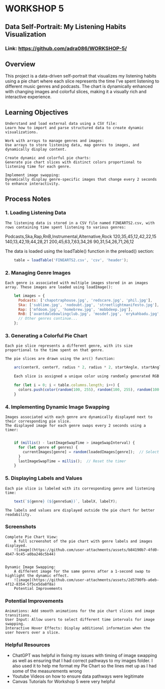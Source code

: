 # WORKSHOP 5 
## Data Self-Portrait: My Listening Habits Visualization
### Link: https://github.com/adra086/WORKSHOP-5/

## Overview
This project is a data-driven self-portrait that visualizes my listening habits using a pie chart where each slice represents the time I’ve spent listening to different music genres and podcasts. The chart is dynamically enhanced with changing images and colorful slices, making it a visually rich and interactive experience.

## Learning Objectives

    Understand and load external data using a CSV file:
    Learn how to import and parse structured data to create dynamic visualizations.

    Work with arrays to manage genres and images:
    Use arrays to store listening data, map genres to images, and dynamically display content.

    Create dynamic and colorful pie charts:
    Generate pie chart slices with distinct colors proportional to listening time for each genre.

    Implement image swapping:
    Dynamically display genre-specific images that change every 2 seconds to enhance interactivity.

## Process Notes

### 1. Loading Listening Data

    The listening data is stored in a CSV file named FINEARTS2.csv, with rows containing time spent listening to various genres:

  Podcasts,Ska,Rap,RnB,Instrumental,Alternative,Rock
  120,35,45,12,42,22,15
  140,13,42,19,44,28,21
  200,45,63,7,63,34,26
  90,31,54,26,71,26,12

  The data is loaded using the loadTable() function in the preload() section:

``` javascript
    table = loadTable('FINEARTS2.csv', 'csv', 'header');
```

### 2. Managing Genre Images

    Each genre is associated with multiple images stored in an images array. These images are loaded using loadImage():

```javascript
    let images = {
      Podcasts: ['chapotraphouse.jpg', 'redscare.jpg', 'phil.jpg'],
      Ska: ['sublime.jpg', 'nodoubt.jpg', 'streetlightmanifesto.jpg'],
      Rap: ['mfdoom.jpg', 'homebrew.jpg', 'mobbdeep.jpg'],
      RnB: ['avantdalebowlingclub.jpg', 'mosdef.jpg', 'erykahbadu.jpg', 'andre3000.jpg'],
      // Other genres continue...
    };
```

### 3. Generating a Colorful Pie Chart

    Each pie slice represents a different genre, with its size proportional to the time spent on that genre.

    The pie slices are drawn using the arc() function:

```javascript
    arc(centerX, centerY, radius * 2, radius * 2, startAngle, startAngle + angle, PIE);

    Each slice is assigned a unique color using randomly generated RGB values:

    for (let i = 0; i < table.columns.length; i++) {
      colors.push(color(random(100, 255), random(100, 255), random(100, 255), 200));
    }
```

### 4. Implementing Dynamic Image Swapping

    Images associated with each genre are dynamically displayed next to their corresponding pie slice.
    The displayed image for each genre swaps every 2 seconds using a timer:

```javascript

    if (millis() - lastImageSwapTime > imageSwapInterval) {
      for (let genre of genres) {
        currentImages[genre] = random(loadedImages[genre]);  // Select a new random image
      }
      lastImageSwapTime = millis();  // Reset the timer
    }
```

### 5. Displaying Labels and Values

    Each pie slice is labeled with its corresponding genre and listening time:

   
```javascript 
    text(`${genre} (${genreSum})`, labelX, labelY);
```

    The labels and values are displayed outside the pie chart for better readability.

### Screenshots

    Complete Pie Chart View:
        A full screenshot of the pie chart with genre labels and images displayed.
        ![image](https://github.com/user-attachments/assets/b84190b7-4fd0-4b47-9c45-a0ba246c5b44)


    Dynamic Image Swapping:
        A different image for the same genres after a 1-second swap to highlight the dynamic effect.
        ![image](https://github.com/user-attachments/assets/2d5790fb-a6eb-4f12-8354-5f5ce5da8f8a)
        Potential Improvements

   
### Potential Improvements 
    Animations: Add smooth animations for the pie chart slices and image transitions.
    User Input: Allow users to select different time intervals for image swapping.
    Interactive Hover Effects: Display additional information when the user hovers over a slice.

### Helpful Resources
- ChatGPT was helpful in fixing my issues with timing of image swapping as well as ensuring that I had correct pathways to my images folder.
    I also used it to help me format my Pie Chart so the lines met up as I had some of the measurements wrong
- Youtube Videos on how to ensure data pathways were legitimate
- Canvas Tutorials for Workshop 5 were very helpful 
